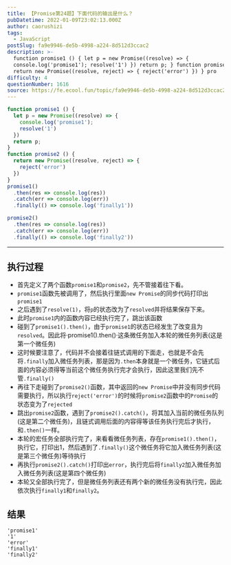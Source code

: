 ```yaml
---
title: 【Promise第24题】下面代码的输出是什么？
pubDatetime: 2022-01-09T23:02:13.000Z
author: caorushizi
tags:
  - JavaScript
postSlug: fa9e9946-de5b-4998-a224-8d512d3ccac2
description: >-
  function promise1 () { let p = new Promise((resolve) => {
  console.log('promise1'); resolve('1') }) return p; } function promise2 () {
  return new Promise((resolve, reject) => { reject('error') }) } pro
difficulty: 4
questionNumber: 1616
source: https://fe.ecool.fun/topic/fa9e9946-de5b-4998-a224-8d512d3ccac2
---
```


```js
function promise1 () {
  let p = new Promise((resolve) => {
    console.log('promise1');
    resolve('1')
  })
  return p;
}
function promise2 () {
  return new Promise((resolve, reject) => {
    reject('error')
  })
}
promise1()
  .then(res => console.log(res))
  .catch(err => console.log(err))
  .finally(() => console.log('finally1'))

promise2()
  .then(res => console.log(res))
  .catch(err => console.log(err))
  .finally(() => console.log('finally2'))

```

---

## 执行过程

* 首先定义了两个函数`promise1`和`promise2`，先不管接着往下看。
* `promise1`函数先被调用了，然后执行里面`new Promise`的同步代码打印出`promise1`
* 之后遇到了`resolve(1)`，将`p`的状态改为了`resolved`并将结果保存下来。
* 此时`promise1`内的函数内容已经执行完了，跳出该函数
* 碰到了`promise1().then()`，由于`promise1`的状态已经发生了改变且为`resolved`。因此将·promise1().then()·这条微任务加入本轮的微任务列表(这是第一个微任务)
* 这时候要注意了，代码并不会接着往链式调用的下面走，也就是不会先将`.finally`加入微任务列表，那是因为`.then`本身就是一个微任务，它链式后面的内容必须得等当前这个微任务执行完才会执行，因此这里我们先不管`.finally()`
* 再往下走碰到了`promise2()`函数，其中返回的`new Promise`中并没有同步代码需要执行，所以执行`reject('error')`的时候将`promise2`函数中的`Promise`的状态变为了`rejected`
* 跳出`promise2`函数，遇到了`promise2().catch()`，将其加入当前的微任务队列(这是第二个微任务)，且链式调用后面的内容得等该任务执行完后才执行，和`.then()`一样。
* 本轮的宏任务全部执行完了，来看看微任务列表，存在`promise1().then()`，执行它，打印出1，然后遇到了`.finally()`这个微任务将它加入微任务列表(这是第三个微任务)等待执行
* 再执行`promise2().catch()`打印出`error`，执行完后将`finally2`加入微任务加入微任务列表(这是第四个微任务)
* 本轮又全部执行完了，但是微任务列表还有两个新的微任务没有执行完，因此依次执行`finally1`和`finally2`。

## 结果

```
'promise1'
'1'
'error'
'finally1'
'finally2'
```

